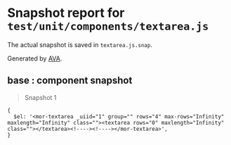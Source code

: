 # Snapshot report for `test/unit/components/textarea.js`

The actual snapshot is saved in `textarea.js.snap`.

Generated by [AVA](https://ava.li).

## base : component snapshot

> Snapshot 1

    {
      $el: '<mor-textarea _uiid="1" group="" rows="4" max-rows="Infinity" maxlength="Infinity" class=""><textarea rows="0" maxlength="Infinity" class=""></textarea><!----><!----></mor-textarea>',
    }
